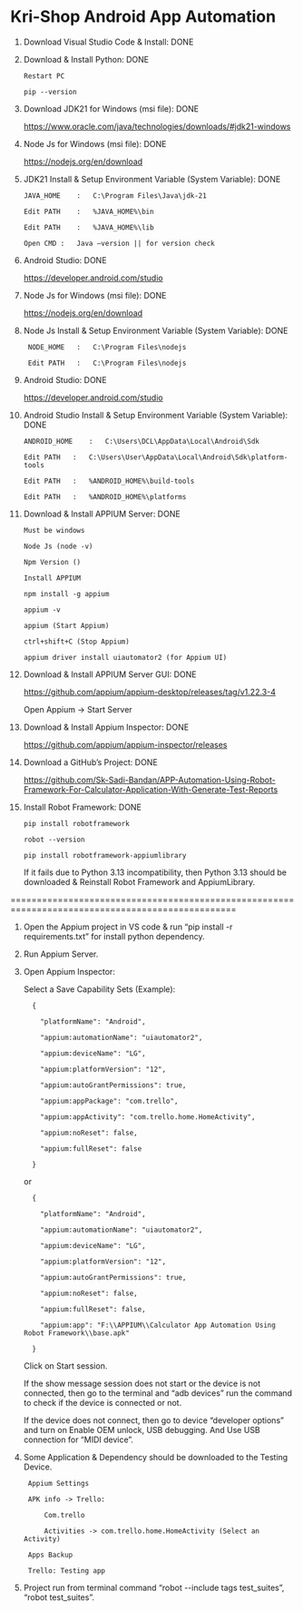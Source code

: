 # Kri-Shop Android App Automation

1. Download Visual Studio Code & Install: DONE

2. Download & Install Python: DONE

	   Restart PC
	
	   pip --version

3. Download JDK21 for Windows (msi file): DONE

   https://www.oracle.com/java/technologies/downloads/#jdk21-windows

4. Node Js for Windows (msi file): DONE

   https://nodejs.org/en/download

5. JDK21 Install & Setup Environment Variable (System Variable): DONE

	   JAVA_HOME	:   C:\Program Files\Java\jdk-21
	
	   Edit PATH	:   %JAVA_HOME%\bin
	
	   Edit PATH	:   %JAVA_HOME%\lib
	
	   Open CMD	:   Java –version || for version check

6. Android Studio: DONE

   https://developer.android.com/studio

7. Node Js for Windows (msi file): DONE

   https://nodejs.org/en/download

8. Node Js Install & Setup Environment Variable (System Variable): DONE

	    NODE_HOME	:   C:\Program Files\nodejs
	
	    Edit PATH	:   C:\Program Files\nodejs

9. Android Studio: DONE

    https://developer.android.com/studio

10. Android Studio Install & Setup Environment Variable (System Variable): DONE

	    ANDROID_HOME	:   C:\Users\DCL\AppData\Local\Android\Sdk
	
	    Edit PATH	:   C:\Users\User\AppData\Local\Android\Sdk\platform-tools
	
	    Edit PATH	:   %ANDROID_HOME%\build-tools
	
	    Edit PATH	:   %ANDROID_HOME%\platforms

11. Download & Install APPIUM Server: DONE

	    Must be windows
	
	    Node Js (node -v)
	
	    Npm Version ()
	
	    Install APPIUM
	
	    npm install -g appium
	
	    appium -v
	
	    appium (Start Appium)
	
	    ctrl+shift+C (Stop Appium)
	
	    appium driver install uiautomator2 (for Appium UI)

12. Download & Install APPIUM Server GUI: DONE

    https://github.com/appium/appium-desktop/releases/tag/v1.22.3-4

    Open Appium -> Start Server

13. Download & Install Appium Inspector: DONE

    https://github.com/appium/appium-inspector/releases

14. Download a GitHub’s Project: DONE 

    https://github.com/Sk-Sadi-Bandan/APP-Automation-Using-Robot-Framework-For-Calculator-Application-With-Generate-Test-Reports

15. Install Robot Framework: DONE

	    pip install robotframework
	
	    robot --version
	
	    pip install robotframework-appiumlibrary

    If it fails due to Python 3.13 incompatibility, then Python 3.13 should be downloaded & Reinstall Robot Framework and AppiumLibrary.

=================================================================================================

1. Open the Appium project in VS code & run “pip install -r requirements.txt” for install python dependency.

2. Run Appium Server.

3. Open Appium Inspector:

	Select a Save Capability Sets (Example):
		
		 {
		 	 
		   "platformName": "Android",
		   
		   "appium:automationName": "uiautomator2",
		   
		   "appium:deviceName": "LG",
		 	
		   "appium:platformVersion": "12",
		   
		   "appium:autoGrantPermissions": true,
		   
		   "appium:appPackage": "com.trello",
			
		   "appium:appActivity": "com.trello.home.HomeActivity",
		   
		   "appium:noReset": false,
		 	
		   "appium:fullReset": false
			
		 }
	
	or
	
		 {
		 
		   "platformName": "Android",
		 
		   "appium:automationName": "uiautomator2",
		 
		   "appium:deviceName": "LG",
		 
		   "appium:platformVersion": "12",
		 
		   "appium:autoGrantPermissions": true,
		 
		   "appium:noReset": false,
		 
		   "appium:fullReset": false,
		 
		   "appium:app": "F:\\APPIUM\\Calculator App Automation Using Robot Framework\\base.apk"
		
		 }

   Click on Start session.

   If the show message session does not start or the device is not connected, then go to the terminal and “adb devices” run the command to check if the device is connected or not.

   If the device does not connect, then go to device “developer options” and turn on Enable OEM unlock, USB debugging. And Use USB connection for “MIDI device”.

4. Some Application & Dependency should be downloaded to the Testing Device.

	   	Appium Settings
	
	   	APK info -> Trello:

   			Com.trello

   			Activities -> com.trello.home.HomeActivity (Select an Activity)
	
	   	Apps Backup
	
	   	Trello: Testing app

6. Project run from terminal command “robot --include tags test_suites”, “robot test_suites”.



